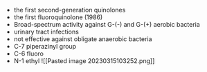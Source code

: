 - the first second-generation quinolones
- the first fluoroquinolone (1986)
- Broad-spectrum activity against G-(-) and G-(+) aerobic bacteria
- urinary tract infections
- not effective against obligate anaerobic bacteria
- C-7 piperazinyl group 
- C-6 fluoro
- N-1 ethyl
![[Pasted image 20230315103252.png]]
